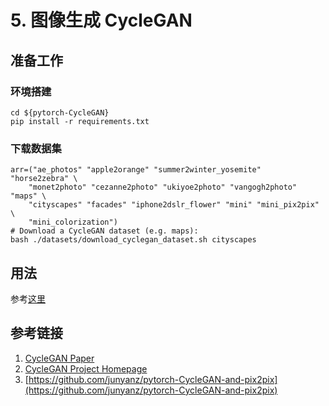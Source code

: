 # 5. 图像生成 CycleGAN

## 准备工作
### 环境搭建
```Shell
cd ${pytorch-CycleGAN}
pip install -r requirements.txt
```

### 下载数据集

```Shell
arr=("ae_photos" "apple2orange" "summer2winter_yosemite"  "horse2zebra" \
    "monet2photo" "cezanne2photo" "ukiyoe2photo" "vangogh2photo" "maps" \
    "cityscapes" "facades" "iphone2dslr_flower" "mini" "mini_pix2pix" \
    "mini_colorization")
# Download a CycleGAN dataset (e.g. maps):
bash ./datasets/download_cyclegan_dataset.sh cityscapes

```

## 用法
参考[这里](https://github.com/junyanz/pytorch-CycleGAN-and-pix2pix#cyclegan-traintest)


## 参考链接
1. [CycleGAN Paper](https://arxiv.org/abs/1703.10593.pdf)
1. [CycleGAN Project Homepage](https://junyanz.github.io/CycleGAN/)
1. [https://github.com/junyanz/pytorch-CycleGAN-and-pix2pix](https://github.com/junyanz/pytorch-CycleGAN-and-pix2pix)
